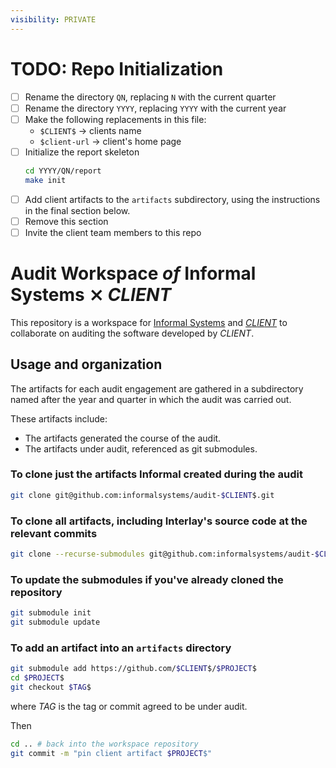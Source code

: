 ```yaml
---
visibility: PRIVATE
---
```


# TODO: Repo Initialization

- [ ] Rename the directory `QN`, replacing `N` with the current quarter
- [ ] Rename the directory `YYYY`, replacing `YYYY` with the current year
- [ ] Make the following replacements in this file:
  - `$CLIENT$` -> clients name
  - `$client-url` -> client's home page
- [ ] Initialize the report skeleton
  ```sh
  cd YYYY/QN/report
  make init
  ```
- [ ] Add client artifacts to the `artifacts` subdirectory, using the instructions
  in the final section below.
- [ ] Remove this section
- [ ] Invite the client team members to this repo

#  Audit Workspace _of_ Informal Systems ⨯ $CLIENT$

This repository is a workspace for [Informal Systems](https://informal.systems/)
and [$CLIENT$]($client-url$) to collaborate on auditing the software developed
by $CLIENT$.

## Usage and organization

The artifacts for each audit engagement are gathered in a subdirectory named
after the year and quarter in which the audit was carried out.

These artifacts include:

- The artifacts generated the course of the audit.
- The artifacts under audit, referenced as git submodules.

### To clone just the artifacts Informal created during the audit

``` sh
git clone git@github.com:informalsystems/audit-$CLIENT$.git
```

### To clone all artifacts, including Interlay's source code at the relevant commits

``` sh
git clone --recurse-submodules git@github.com:informalsystems/audit-$CLIENT$.git
```


### To update the submodules if you've already cloned the repository

``` sh
git submodule init
git submodule update
```

### To add an artifact into an `artifacts` directory

```sh
git submodule add https://github.com/$CLIENT$/$PROJECT$
cd $PROJECT$
git checkout $TAG$
```

where $TAG$ is the tag or commit agreed to be under audit.

Then

```sh
cd .. # back into the workspace repository
git commit -m "pin client artifact $PROJECT$"
```
